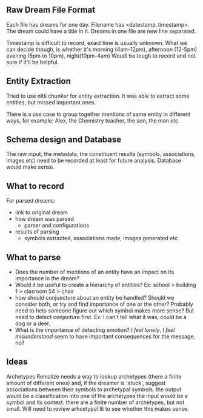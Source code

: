 
## Raw Dream File Format
Each file has dreams for one day. Filename has <datestamp_timestamp>. 
The dream could have a title in it. 
Dreams in one file are new line separated. 

Timestamp is difficult to record, exact time is usually unknown. What we can
decide though, is whether it's morning (4am-12pm), afternoon (12-5pm) evening (5pm to 10pm), night(10pm-4am)
Woudl be tough to record and not sure if it'll be helpful. 

## Entity Extraction

Tried to use nltk chunker for entity extraction. 
It was able to extract some entities, but missed important ones. 

There is a use case to group together mentions of same entity in different 
ways, for example: Alex, the Chemistry teacher, the son, the man etc.

## Schema design and Database
The raw input, the metadata, the constituent results (symbols, associations, 
images etc) need to be recorded at least for future analysis. Database would
make sense. 

## What to record
For parsed dreams:
- link to original dream
- how dream was parsed
  - parser and configurations
- results of parsing
  - symbols extracted, associations made, images generated etc

## What to parse
- Does the number of mentions of an entity have an impact on its importance in 
the dream?
- Would it be useful to create a hierarchy of entities? 
Ex: school > building 1 > clasroom 54 > chair
- how should conjuecture about an entity be handled? Should we consider both, or 
try and find importance of one or the other? Probably need to help someone figure
out which symbol makes more sense? But need to detect conjecture first. 
Ex: I can't tell what it was, could be a dog or a deer. 
- What is the importance of detecting emotion? *I feel lonely*, *I feel misunderstood*
seem to have important consequences for the message, no?

## Ideas
Archetypes
Remalize needs a way to lookup archetypes (there a finite amount of different
ones) and, if the dreamer is 'stuck', suggest associations between their 
symbols to archetypal symbols. 
the output would be a classification into one of the archetypes
the input would be a symbol and its context. 
there are a finite number of archetypes, but not small. Will need to review
arhcetypal lit to see whether this makes sense. 